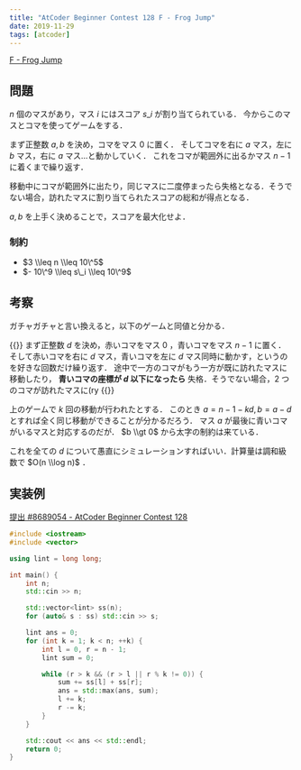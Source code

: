 ```yaml
---
title: "AtCoder Beginner Contest 128 F - Frog Jump"
date: 2019-11-29
tags: [atcoder]
---
```


[F - Frog Jump](https://atcoder.jp/contests/abc128/tasks/abc128_f)

## 問題

$n$ 個のマスがあり，マス $i$ にはスコア $s\_i$ が割り当てられている．
今からこのマスとコマを使ってゲームをする．

まず正整数 $a, b$ を決め，コマをマス $0$ に置く．
そしてコマを右に $a$ マス，左に $b$ マス，右に $a$ マス...と動かしていく．
これをコマが範囲外に出るかマス $n - 1$ に着くまで繰り返す．

移動中にコマが範囲外に出たり，同じマスに二度停まったら失格となる．そうでない場合，訪れたマスに割り当てられたスコアの総和が得点となる．

$a, b$ を上手く決めることで，スコアを最大化せよ．

### 制約

- $3 \\leq n \\leq 10\^5$
- $- 10\^9 \\leq s\_i \\leq 10\^9$

## 考察

ガチャガチャと言い換えると，以下のゲームと同値と分かる．

{{<framed>}}
まず正整数 $d$ を決め，赤いコマをマス $0$ ，青いコマをマス $n - 1$ に置く．
そして赤いコマを右に $d$ マス，青いコマを左に $d$ マス同時に動かす，というのを好きな回数だけ繰り返す．
途中で一方のコマがもう一方が既に訪れたマスに移動したり， **青いコマの座標が $d$ 以下になったら** 失格．そうでない場合，2 つのコマが訪れたマスに(ry
{{</framed>}}

上のゲームで $k$ 回の移動が行われたとする．
このとき $a = n - 1 - kd, b = a - d$ とすれば全く同じ移動ができることが分かるだろう．
マス $a$ が最後に青いコマがいるマスと対応するのだが． $b \\gt 0$ から太字の制約は来ている．

これを全ての $d$ について愚直にシミュレーションすればいい．計算量は調和級数で $O(n \\log n)$ ．

## 実装例

[提出 #8689054 - AtCoder Beginner Contest 128](https://atcoder.jp/contests/abc128/submissions/8689054)

```cpp
#include <iostream>
#include <vector>

using lint = long long;

int main() {
    int n;
    std::cin >> n;

    std::vector<lint> ss(n);
    for (auto& s : ss) std::cin >> s;

    lint ans = 0;
    for (int k = 1; k < n; ++k) {
        int l = 0, r = n - 1;
        lint sum = 0;

        while (r > k && (r > l || r % k != 0)) {
            sum += ss[l] + ss[r];
            ans = std::max(ans, sum);
            l += k;
            r -= k;
        }
    }

    std::cout << ans << std::endl;
    return 0;
}
```
